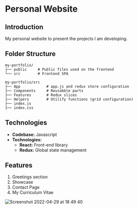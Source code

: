 # Personal Website


## Introduction

My personal website to present the projects I am developing.

## Folder Structure
``` 
my-portfolio/
├── public     # Public files used on the frontend
└── src        # Frontend SPA

my-portfolio/src
├── App            # app.js and redux store configuration
├── Components     # Reusabble parts        
├── Features       # Redux slices
├── Helpers        # Utilify functions (grid configuration)
├── index.js
├── index.css
```

## Technologies
- **Codebase:** Javascript
- **Technologies:**
  - **React:** Front-end library
  - **Redux:** Global state management

## Features
1. Greetings section
2. Showcase
3. Contact Page
4. My Curriculum Vitae



![Screenshot 2022-04-29 at 18 49 40](https://user-images.githubusercontent.com/64935395/165997239-bc229598-15f4-42ae-8602-c90e7597f3ba.png)



